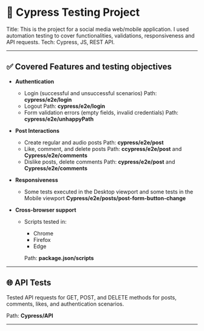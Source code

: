 # 🧪 Cypress Testing Project

Title: This is the project for a social media web/mobile application. I used automation testing to cover functionalities, validations, responsiveness and API requests.
Tech: Cypress, JS, REST API.

---

## ✅ Covered Features and testing objectives

- **Authentication**
  - Login (successful and unsuccessful scenarios) 
    Path: **cypress/e2e/login**
  - Logout 
    Path: **cypress/e2e/login**
  - Form validation errors (empty fields, invalid credentials) 
    Path: **cypress/e2e/unhappyPath**

- **Post Interactions**
  - Create regular and audio posts 
    Path: **cypress/e2e/post**
  - Like, comment, and delete posts 
    Path: **ccypress/e2e/post** and **Cypress/e2e/comments**
  - Dislike posts, delete comments
    Path: **cypress/e2e/post** and **Cypress/e2e/comments**

- **Responsiveness**
  - Some tests executed in the  Desktop viewport and some tests in the Mobile viewport 
  **Cypress/e2e/posts/post-form-button-change**

- **Cross-browser support**
  - Scripts tested in: 
    - Chrome
    - Firefox
    - Edge

    Path: **package.json/scripts**
---

## 🌐 API Tests

Tested API requests for GET, POST, and DELETE methods for posts, comments, likes, and authentication scenarios. 

Path: **Cypress/API**

---
